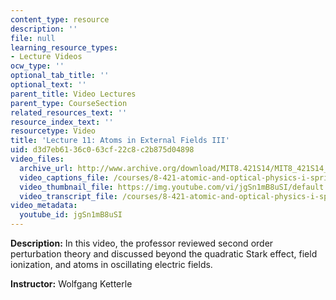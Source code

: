 ```yaml
---
content_type: resource
description: ''
file: null
learning_resource_types:
- Lecture Videos
ocw_type: ''
optional_tab_title: ''
optional_text: ''
parent_title: Video Lectures
parent_type: CourseSection
related_resources_text: ''
resource_index_text: ''
resourcetype: Video
title: 'Lecture 11: Atoms in External Fields III'
uid: d3d7eb61-36c0-63cf-22c8-c2b875d04898
video_files:
  archive_url: http://www.archive.org/download/MIT8.421S14/MIT8_421S14_lec11_300k.mp4
  video_captions_file: /courses/8-421-atomic-and-optical-physics-i-spring-2014/093c7388be5a5bd4929233bfeef97639_jgSn1mB8uSI.vtt
  video_thumbnail_file: https://img.youtube.com/vi/jgSn1mB8uSI/default.jpg
  video_transcript_file: /courses/8-421-atomic-and-optical-physics-i-spring-2014/b92385ebc9928752f36a31085e76da58_jgSn1mB8uSI.pdf
video_metadata:
  youtube_id: jgSn1mB8uSI
---
```


**Description:** In this video, the professor reviewed second order perturbation theory and discussed beyond the quadratic Stark effect, field ionization, and atoms in oscillating electric fields.

**Instructor:** Wolfgang Ketterle